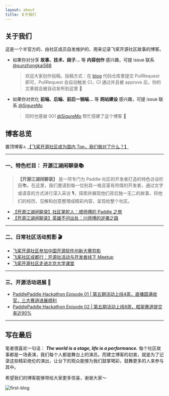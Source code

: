 ```yaml
---
layout: about
title: 关于我们
---
```


## 关于我们

这是一个半官方的、由社区成员自发维护的、用来记录飞桨开源社区故事的博客。

-  如果你对分享 **故事、技术、段子...** 等 **内容创作** 感兴趣，可提 issue 联系 [@sunzhongkai588](https://github.com/sunzhongkai588)

   > 欢迎大家创作投稿。投稿方式：在 [blog](https://github.com/PFCCLab/blog) 代码仓库里提交 PullRequest 即可，PullRequest 会自动触发 CI，CI 通过并且被 approve 后，你的文章就会被自动发布到这里 📄

-  如果你对优化 **前端、后端、前后一锅端...** 等 **网站建设** 感兴趣，可提 issue 联系 [@SigureMo](https://github.com/SigureMo)

   > 同时也感谢 001 [@SigureMo](https://github.com/SigureMo) 帮忙搭建了这个博客 🌹

## 博客总览

置顶博客🔝 [【飞桨开源社区成为国内 Top，我们做对了什么？】](/posts/2023-os-report.md)

---

### 一、特色栏目： 开源江湖闲聊录📚

> **【开源江湖闲聊录】** 是一项专门为 Paddle 社区的开发者打造的特色访谈栏目📚。在这里，我们邀请到每一位别具一格且富有热情的开发者，通过文字或语音的方式进行深入采访 🎙️，探索并展现他们背后独一无二的故事，将他们的经历、见解和创意整理成精彩内容，呈现给整个社区。

-  [【开源江湖闲聊录】社区掌舵人：顺师傅的 Paddle 之旅](/posts/shun-story.md)
-  [【开源江湖闲聊录】英雄不问出处：川师傅的逆袭之路](/posts/chuan-story.md)

---

### 二、日常社区活动剪影 🎬

-  [飞桨开源社区参加中国开源软件创新大赛剪影](/posts/xian-event.md)
-  [飞桨社区成都行：开源社活动与开发者线下 Meetup](/posts/chengdu-kaiyuanshe.md)
-  [飞桨开源社区走进北京大学课堂](/posts/pku-course.md)

---

### 三、开源活动进展 📄

-  [PaddlePaddle Hackathon Episode 01 | 第五期活动上线4周，直播圆满收官，三大赛道进展顺利](/posts/hackathon-5th-episode01.md)
-  [PaddlePaddle Hackathon Episode 02 | 第五期活动上线8周，框架赛道提交率近90%](/posts/hackathon-5th-episode02.md)

---

## 写在最后

笔者很喜欢一句话： **_The world is a stage, life is a performance._** 每个社区故事都是一场表演，我们每个人都是舞台上的演员。而建立博客的初衷，就是为了记录这些精彩绝伦的演出，让台下的观众能够为我们鼓掌喝彩，鼓舞更多的人来参与其中。

希望我们的博客能够带给大家更多惊喜，谢谢大家～

![first-blog](/images/first-post/first-post.jpg)
